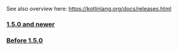 See also overview here: https://kotlinlang.org/docs/releases.html

### [1.5.0 and newer](../ChangeLog.md)

### [Before 1.5.0](https://github.com/JetBrains/kotlin-native/blob/v1.4.30-fixes/CHANGELOG.md)
